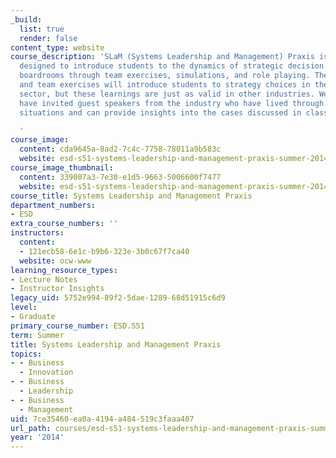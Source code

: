 ```yaml
---
_build:
  list: true
  render: false
content_type: website
course_description: 'SLaM (Systems Leadership and Management) Praxis is a course is
  designed to introduce students to the dynamics of strategic decision making in corporate
  boardrooms through team exercises, simulations, and role playing. The case studies
  and team exercises will introduce students to strategy choices in the high tech
  sector, but these learnings are just as valid in other industries. We will also
  have invited guest speakers from the industry who have lived through difficult corporate
  situations and can provide insights into the cases discussed in class.

  '
course_image:
  content: cda9645a-8ad2-7c4c-7758-78011a9b583c
  website: esd-s51-systems-leadership-and-management-praxis-summer-2014
course_image_thumbnail:
  content: 339007a3-7e30-e1d5-9663-5006600f7477
  website: esd-s51-systems-leadership-and-management-praxis-summer-2014
course_title: Systems Leadership and Management Praxis
department_numbers:
- ESD
extra_course_numbers: ''
instructors:
  content:
  - 121ecb58-6e1c-b9b6-323e-3b0c67f7ca40
  website: ocw-www
learning_resource_types:
- Lecture Notes
- Instructor Insights
legacy_uid: 5752e994-89f2-5dae-1289-68d51915c6d9
level:
- Graduate
primary_course_number: ESD.S51
term: Summer
title: Systems Leadership and Management Praxis
topics:
- - Business
  - Innovation
- - Business
  - Leadership
- - Business
  - Management
uid: 7ce35460-ea0a-4194-a484-519c3faaa407
url_path: courses/esd-s51-systems-leadership-and-management-praxis-summer-2014
year: '2014'
---
```

